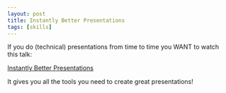 ```yaml
---
layout: post
title: Instantly Better Presentations
tags: [skills]
---
```


If you do (technical) presentations from time to time you WANT to watch this talk:

[Instantly Better Presentations](https://www.youtube.com/watch?v=W_i_DrWic88)

It gives you all the tools you need to create great presentations!


